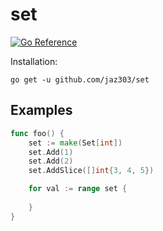 # set

[![Go Reference](https://pkg.go.dev/badge/github.com/jaz303/set.svg)](https://pkg.go.dev/github.com/jaz303/set)

Installation:

```
go get -u github.com/jaz303/set
```

## Examples

```go
func foo() {
    set := make(Set[int])
    set.Add(1)
    set.Add(2)
    set.AddSlice([]int{3, 4, 5})

    for val := range set {
        
    }
}
```